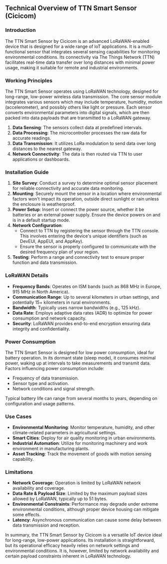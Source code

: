 ## Technical Overview of TTN Smart Sensor (Cicicom)

### Introduction
The TTN Smart Sensor by Cicicom is an advanced LoRaWAN-enabled device that is designed for a wide range of IoT applications. It is a multi-functional sensor that integrates several sensing capabilities for monitoring environmental conditions. Its connectivity via The Things Network (TTN) facilitates real-time data transfer over long distances with minimal power usage, making it suitable for remote and industrial environments.

### Working Principles
The TTN Smart Sensor operates using LoRaWAN technology, designed for long-range, low-power wireless data transmission. The core sensor module integrates various sensors which may include temperature, humidity, motion (accelerometer), and possibly others like light or pressure. Each sensor converts environmental parameters into digital signals, which are then packed into data payloads that are transmitted to a LoRaWAN gateway.

1. **Data Sensing**: The sensors collect data at predefined intervals.
2. **Data Processing**: The microcontroller processes the raw data for accurate readings.
3. **Data Transmission**: It utilizes LoRa modulation to send data over long distances to the nearest gateway.
4. **Network Connectivity**: The data is then routed via TTN to user applications or dashboards.

### Installation Guide
1. **Site Survey**: Conduct a survey to determine optimal sensor placement for reliable connectivity and accurate data monitoring.
2. **Mounting**: Securely mount the sensor in a location where environmental factors won't impact its operation, outside direct sunlight or rain unless the enclosure is weatherproof.
3. **Power Setup**: Insert or connect the power source, whether it be batteries or an external power supply. Ensure the device powers on and is in a default startup mode.
4. **Network Configuration**:
   - Connect to TTN by registering the sensor through the TTN console. This involves entering the device's unique identifiers (such as DevEUI, AppEUI, and AppKey).
   - Ensure the sensor is properly configured to communicate with the desired frequency plan of your region.
5. **Testing**: Perform a range and connectivity test to ensure proper function and data transmission.

### LoRaWAN Details
- **Frequency Bands**: Operates on ISM bands (such as 868 MHz in Europe, 915 MHz in North America).
- **Communication Range**: Up to several kilometers in urban settings, and potentially 15+ kilometers in rural environments.
- **Bandwidth**: Typically uses narrow bandwidths (e.g., 125 kHz).
- **Data Rate**: Employs adaptive data rates (ADR) to optimize for power consumption and network capacity.
- **Security**: LoRaWAN provides end-to-end encryption ensuring data integrity and confidentiality.

### Power Consumption
The TTN Smart Sensor is designed for low power consumption, ideal for battery operation. In its dormant state (sleep mode), it consumes minimal power, waking up at intervals to take measurements and transmit data. Factors influencing power consumption include:
- Frequency of data transmission.
- Sensor type and activation.
- Network conditions and signal strength.

Typical battery life can range from several months to years, depending on configuration and usage patterns.

### Use Cases
- **Environmental Monitoring**: Monitor temperature, humidity, and other climate-related parameters in agricultural settings.
- **Smart Cities**: Deploy for air quality monitoring in urban environments.
- **Industrial Automation**: Utilize for monitoring machinery and work environment in manufacturing plants.
- **Asset Tracking**: Track the movement of goods with motion sensing capability.

### Limitations
- **Network Coverage**: Operation is limited by LoRaWAN network availability and coverage.
- **Data Rate & Payload Size**: Limited by the maximum payload sizes allowed by LoRaWAN, typically up to 51 bytes.
- **Environmental Constraints**: Performance may degrade under extreme environmental conditions, although proper device housing can mitigate some effects.
- **Latency**: Asynchronous communication can cause some delay between data transmission and reception.

In summary, the TTN Smart Sensor by Cicicom is a versatile IoT device ideal for long-range, low-power applications. Its installation is straightforward, but its operational efficacy heavily relies on network settings and environmental conditions. It is, however, limited by network availability and certain payload constraints inherent in LoRaWAN technology.